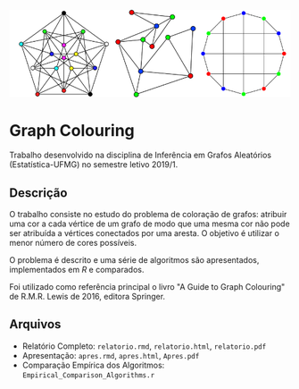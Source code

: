 ![t](https://github.com/luckermos/Graph_Colouring/blob/main/logo_branco.png?raw=true)
# Graph Colouring

Trabalho desenvolvido na disciplina de Inferência em Grafos Aleatórios (Estatística-UFMG) no semestre letivo 2019/1.

## Descrição

O trabalho consiste no estudo do problema de coloração de grafos: atribuir uma cor a cada vértice de um grafo de modo que uma mesma cor não pode ser atribuída a vértices conectados por uma aresta. O objetivo é utilizar o menor número de cores possíveis.

O problema é descrito e uma série de algoritmos são apresentados, implementados em *R* e comparados.

Foi utilizado como referência principal o livro "A Guide to Graph Colouring" de R.M.R. Lewis de 2016, editora Springer.

## Arquivos

- Relatório Completo: `relatorio.rmd`, `relatorio.html`, `relatorio.pdf`  
- Apresentação: `apres.rmd`, `apres.html`, `Apres.pdf`  
- Comparação Empírica dos Algoritmos: `Empirical_Comparison_Algorithms.r`
